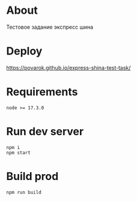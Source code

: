 # About
Тестовое задание экспресс шина


# Deploy
https://povarok.github.io/express-shina-test-task/

# Requirements
```shell
node >= 17.3.0
```

# Run dev server
```shell
npm i
npm start
```

# Build prod
```shell
npm run build
```
